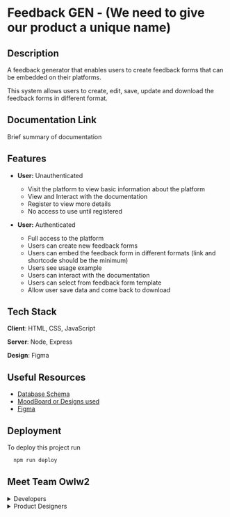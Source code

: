 # Feedback GEN - (We need to give our product a unique name)

## Description

A feedback generator that enables users to create feedback forms that can be embedded on their platforms.

This system allows users to create, edit, save, update and download the feedback forms in different format.

## Documentation Link

Brief summary of documentation 

## Features

- **User:** Unauthenticated
  - Visit the platform to view basic information about the platform
  - View and Interact with the documentation
  - Register to view more details
  - No access to use until registered

- **User:** Authenticated
  - Full access to the platform
  - Users can create new feedback forms
  - Users can embed the feedback form in different formats (link and shortcode should be the minimum)
  - Users see usage example
  - Users can interact with the documentation
  - Users can select from feedback form template
  - Allow user save data and come back to download


## Tech Stack

**Client**: HTML, CSS, JavaScript

**Server**: Node, Express

**Design**: Figma

## Useful Resources

 - [Database Schema]()
 - [MoodBoard or Designs used]()
 - [Figma]()

## Deployment

To deploy this project run

```bash
  npm run deploy
```

## Meet Team Owlw2

<details><summary>Developers</summary>

 - [@amateli]()
 - [@MKO]()
 - [@Blessing]()
 - [@Zainab]()
 - [@shazzar]()
 - [@kayode]()

</details>

<details><summary>Product Designers</summary>
 
 - [@Eclarks]()
 - [@Hannah]()
 - [@Ebubechi]()
 - [@Bibi Pictures]()
 - [@Imraan]()
 - [@John]()
 - [@Sinmi]()
 - [@Riella]()
 - [@Ridwan]()
 - []()
 - []()
 - []()

</details>
